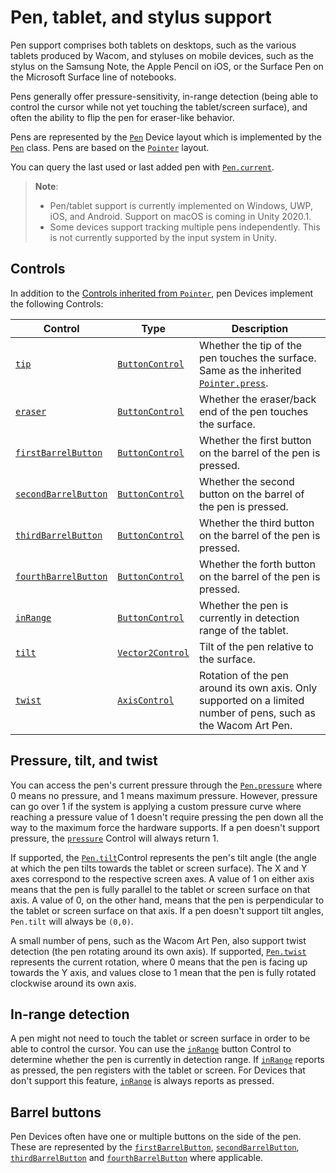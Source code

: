 # Pen, tablet, and stylus support

Pen support comprises both tablets on desktops, such as the various tablets produced by Wacom, and styluses on mobile devices, such as the stylus on the Samsung Note, the Apple Pencil on iOS, or the Surface Pen on the Microsoft Surface line of notebooks.

Pens generally offer pressure-sensitivity, in-range detection (being able to control the cursor while not yet touching the tablet/screen surface), and often the ability to flip the pen for eraser-like behavior.

Pens are represented by the [`Pen`](../api/UnityEngine.InputSystem.Pen.html) Device layout which is implemented by the [`Pen`](../api/UnityEngine.InputSystem.Pen.html) class. Pens are based on the [`Pointer`](Pointers.md) layout.

You can query the last used or last added pen with [`Pen.current`](../api/UnityEngine.InputSystem.Pen.html#UnityEngine_InputSystem_Pen_current).

>__Note__:
>* Pen/tablet support is currently implemented on Windows, UWP, iOS, and Android. Support on macOS is coming in Unity 2020.1.
>* Some devices support tracking multiple pens independently. This is not currently supported by the input system in Unity.

## Controls

In addition to the [Controls inherited from `Pointer`](Pointers.md#controls), pen Devices implement the following Controls:

|Control|Type|Description|
|-------|----|-----------|
|[`tip`](../api/UnityEngine.InputSystem.Pen.html#UnityEngine_InputSystem_Pen_tip)|[`ButtonControl`](../api/UnityEngine.InputSystem.Controls.ButtonControl.html)|Whether the tip of the pen touches the surface. Same as the inherited [`Pointer.press`](../api/UnityEngine.InputSystem.Pointer.html#UnityEngine_InputSystem_Pointer_press).|
|[`eraser`](../api/UnityEngine.InputSystem.Pen.html#UnityEngine_InputSystem_Pen_eraser)|[`ButtonControl`](../api/UnityEngine.InputSystem.Controls.ButtonControl.html)|Whether the eraser/back end of the pen touches the surface.|
|[`firstBarrelButton`](../api/UnityEngine.InputSystem.Pen.html#UnityEngine_InputSystem_Pen_firstBarrelButton)|[`ButtonControl`](../api/UnityEngine.InputSystem.Controls.ButtonControl.html)|Whether the first button on the barrel of the pen is pressed.|
|[`secondBarrelButton`](../api/UnityEngine.InputSystem.Pen.html#UnityEngine_InputSystem_Pen_secondBarrelButton)|[`ButtonControl`](../api/UnityEngine.InputSystem.Controls.ButtonControl.html)|Whether the second button on the barrel of the pen is pressed.|
|[`thirdBarrelButton`](../api/UnityEngine.InputSystem.Pen.html#UnityEngine_InputSystem_Pen_thirdBarrelButton)|[`ButtonControl`](../api/UnityEngine.InputSystem.Controls.ButtonControl.html)|Whether the third button on the barrel of the pen is pressed.|
|[`fourthBarrelButton`](../api/UnityEngine.InputSystem.Pen.html#UnityEngine_InputSystem_Pen_fourthBarrelButton)|[`ButtonControl`](../api/UnityEngine.InputSystem.Controls.ButtonControl.html)|Whether the forth button on the barrel of the pen is pressed.|
|[`inRange`](../api/UnityEngine.InputSystem.Pen.html#UnityEngine_InputSystem_Pen_inRange)|[`ButtonControl`](../api/UnityEngine.InputSystem.Controls.ButtonControl.html)|Whether the pen is currently in detection range of the tablet.|
|[`tilt`](../api/UnityEngine.InputSystem.Pen.html#UnityEngine_InputSystem_Pen_tilt)|[`Vector2Control`](../api/UnityEngine.InputSystem.Controls.Vector2Control.html)|Tilt of the pen relative to the surface.|
|[`twist`](../api/UnityEngine.InputSystem.Pen.html#UnityEngine_InputSystem_Pen_twist)|[`AxisControl`](../api/UnityEngine.InputSystem.Controls.AxisControl.html)|Rotation of the pen around its own axis. Only supported on a limited number of pens, such as the Wacom Art Pen.|

## Pressure, tilt, and twist

You can access the pen's current pressure through the  [`Pen.pressure`](../api/UnityEngine.InputSystem.Pointer.html#UnityEngine_InputSystem_Pointer_pressure) where 0 means no pressure, and 1 means maximum pressure. However, pressure can go over 1 if the system is applying a custom pressure curve where reaching a pressure value of 1 doesn't require pressing the pen down all the way to the maximum force the hardware supports. If a pen doesn't support pressure, the  [`pressure`](../api/UnityEngine.InputSystem.Pointer.html#UnityEngine_InputSystem_Pointer_pressure) Control will always return 1.

If supported, the [`Pen.tilt`](../api/UnityEngine.InputSystem.Pen.html#UnityEngine_InputSystem_Pen_tilt)Control represents the pen's tilt angle (the angle at which the pen tilts towards the tablet or screen surface). The X and Y axes correspond to the respective screen axes. A value of 1 on either axis means that the pen is fully parallel to the tablet or screen surface on that axis. A value of 0, on the other hand, means that the pen is perpendicular to the tablet or screen surface on that axis. If a pen doesn't support tilt angles, `Pen.tilt` will always be `(0,0)`.

A small number of pens, such as the Wacom Art Pen, also support twist detection (the pen rotating around its own axis). If supported, [`Pen.twist`](../api/UnityEngine.InputSystem.Pen.html#UnityEngine_InputSystem_Pen_twist) represents the current rotation, where 0 means that the pen is facing up towards the Y axis, and values close to 1 mean that the pen is fully rotated clockwise around its own axis.

## In-range detection

A pen might not need to touch the tablet or screen surface in order to be able to control the cursor. You can use the [`inRange`](../api/UnityEngine.InputSystem.Pen.html#UnityEngine_InputSystem_Pen_inRange) button Control to determine whether the pen is currently in detection range. If [`inRange`](../api/UnityEngine.InputSystem.Pen.html#UnityEngine_InputSystem_Pen_inRange) reports as pressed, the pen registers with the tablet or screen. For Devices that don't support this feature, [`inRange`](../api/UnityEngine.InputSystem.Pen.html#UnityEngine_InputSystem_Pen_inRange) is always reports as pressed.

## Barrel buttons

Pen Devices often have one or multiple buttons on the side of the pen. These are represented by the [`firstBarrelButton`](../api/UnityEngine.InputSystem.Pen.html#UnityEngine_InputSystem_Pen_firstBarrelButton), [`secondBarrelButton`](../api/UnityEngine.InputSystem.Pen.html#UnityEngine_InputSystem_Pen_secondBarrelButton), [`thirdBarrelButton`](../api/UnityEngine.InputSystem.Pen.html#UnityEngine_InputSystem_Pen_thirdBarrelButton) and [`fourthBarrelButton`](../api/UnityEngine.InputSystem.Pen.html#UnityEngine_InputSystem_Pen_fourthBarrelButton) where applicable.
